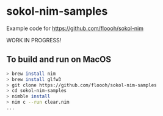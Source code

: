 # sokol-nim-samples
Example code for https://github.com/floooh/sokol-nim

WORK IN PROGRESS!

## To build and run on MacOS

```sh
> brew install nim
> brew install glfw3
> git clone https://github.com/floooh/sokol-nim-samples
> cd sokol-nim-samples
> nimble install
> nim c --run clear.nim
...
```
